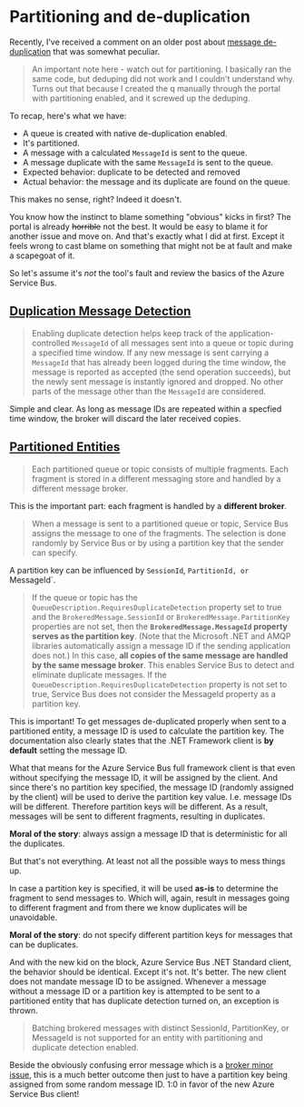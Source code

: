 # Partitioning and de-duplication

Recently, I've received a comment on an older post about [message de-duplication](https://weblogs.asp.net/sfeldman/bend-message-deduplication-on-azure-service-bus-to-your-will) that was somewhat peculiar. 

> An important note here - watch out for partitioning. I basically ran the same code, but deduping did not work and I couldn't understand why. Turns out that because I created the q manually through the portal with partitioning enabled, and it screwed up the deduping.

To recap, here's what we have:

 - A queue is created with native de-duplication enabled.
 - It's partitioned.
 - A message with a calculated `MessageId` is sent to the queue.
 - A message duplicate with the same `MessageId` is sent to the queue.
 - Expected behavior: duplicate to be detected and removed
 - Actual behavior: the message and its duplicate are found on the queue.

This makes no sense, right? Indeed it doesn't.

You know how the instinct to blame something "obvious" kicks in first? The portal is already <strike>horrible</strike> not the best. It would be easy to blame it for another issue and move on. And that's exactly what I did at first. Except it feels wrong to cast blame on something that might not be at fault and make a scapegoat of it.

So let's assume it's _not_ the tool's fault and review the basics of the Azure Service Bus.

## [Duplication Message Detection][1]

> Enabling duplicate detection helps keep track of the application-controlled `MessageId` of all messages sent into a queue or topic during a specified time window. If any new message is sent carrying a `MessageId` that has already been logged during the time window, the message is reported as accepted (the send operation succeeds), but the newly sent message is instantly ignored and dropped. No other parts of the message other than the `MessageId` are considered.

Simple and clear. As long as message IDs are repeated within a specfied time window, the broker will discard the later received copies.

## [Partitioned Entities][2]

> Each partitioned queue or topic consists of multiple fragments. Each fragment is stored in a different messaging store and handled by a different message broker. 

This is the important part: each fragment is handled by a **different broker**.

> When a message is sent to a partitioned queue or topic, Service Bus assigns the message to one of the fragments. The selection is done randomly by Service Bus or by using a partition key that the sender can specify.

A partition key can be influenced by `SessionId`, `PartitionId, or `MessageId`.

>  If the queue or topic has the `QueueDescription.RequiresDuplicateDetection` property set to true and the `BrokeredMessage.SessionId` or `BrokeredMessage.PartitionKey` properties are not set, then the **`BrokeredMessage.MessageId` property serves as the partition key**. (Note that the Microsoft .NET and AMQP libraries automatically assign a message ID if the sending application does not.) In this case, **all copies of the same message are handled by the same message broker**. This enables Service Bus to detect and eliminate duplicate messages. If the `QueueDescription.RequiresDuplicateDetection` property is not set to true, Service Bus does not consider the MessageId property as a partition key.

This is important! To get messages de-duplicated properly when sent to a partitioned entity, a message ID is used to calculate the partition key. The documentation also clearly states that the .NET Framework client is **by default** setting the message ID.

What that means for the Azure Service Bus full framework client is that even without specifying the message ID, it will be assigned by the client. And since there's no partition key specified, the message ID (randomly assigned by the client) will be used to derive the partition key value. I.e. message IDs will be different. Therefore partition keys will be different. As a result, messages will be sent to different fragments, resulting in duplicates. 

**Moral of the story**: always assign a message ID that is deterministic for all the duplicates.

But that's not everything. At least not all the possible ways to mess things up.

In case a partition key is specified, it will be used **as-is** to determine the fragment to send messages to. Which will, again, result in messages going to different fragment and from there we know duplicates will be unavoidable.

**Moral of the story**: do not specify different partition keys for messages that can be duplicates.

And with the new kid on the block, Azure Service Bus .NET Standard client, the behavior should be identical. Except it's not. It's better. The new client does not mandate message ID to be assigned. Whenever a message without a message ID or a partition key is attempted to be sent to a partitioned entity that has duplicate detection turned on, an exception is thrown.

> Batching brokered messages with distinct SessionId, PartitionKey, or MessageId  is not supported for an entity with partitioning and duplicate detection enabled. 

Beside the obviously confusing error message which is a [broker minor issue][3], this is a much better outcome then just to have a partition key being assigned from some random message ID. 1:0 in favor of the new Azure Service Bus client!


  [1]: https://docs.microsoft.com/en-us/azure/service-bus-messaging/duplicate-detection
  [2]: https://docs.microsoft.com/en-us/azure/service-bus-messaging/service-bus-partitioning
  [3]: https://github.com/Azure/azure-service-bus/issues/103
